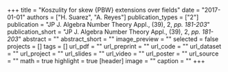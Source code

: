 +++
title = "Koszulity for  skew {PBW} extensions over fields"
date = "2017-01-01"
authors = ["H. Suarez", "A. Reyes"]
publication_types = ["2"]
publication = "JP J. Algebra Number Theory Appl., (39), 2, _pp. 181-203_"
publication_short = "JP J. Algebra Number Theory Appl., (39), 2, _pp. 181-203_"
abstract = ""
abstract_short = ""
image_preview = ""
selected = false
projects = []
tags = []
url_pdf = ""
url_preprint = ""
url_code = ""
url_dataset = ""
url_project = ""
url_slides = ""
url_video = ""
url_poster = ""
url_source = ""
math = true
highlight = true
[header]
image = ""
caption = ""
+++
